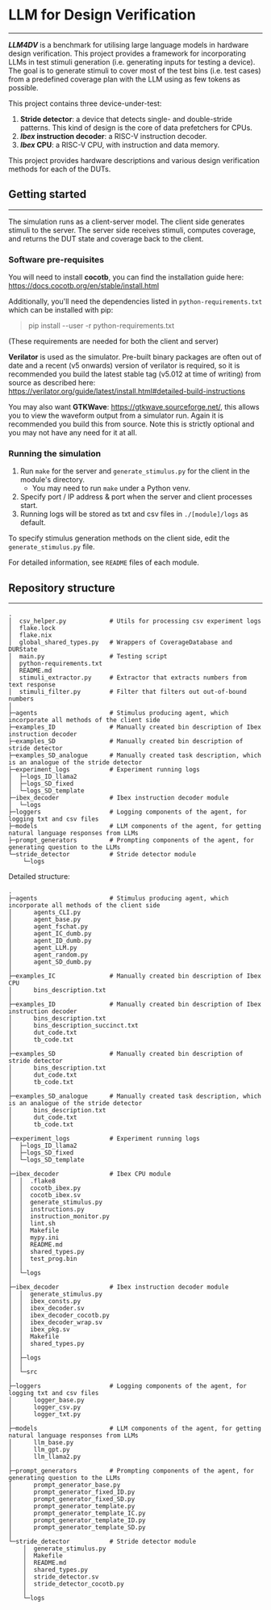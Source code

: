 # LLM for Design Verification

---
___LLM4DV___ is a benchmark for utilising large language models in hardware design verification. 
This project provides a framework for incorporating LLMs in test stimuli generation (i.e. 
generating inputs for testing a device). The goal is to generate stimuli to cover most of the test bins 
(i.e. test cases) from a predefined coverage plan with the LLM using as few tokens as possible.

This project contains three device-under-test:
1. __Stride detector__: a device that detects single- and double-stride patterns. 
This kind of design is the core of data prefetchers for CPUs. 
2. __*Ibex* instruction decoder__: a RISC-V instruction decoder.
3. __*Ibex* CPU__: a RISC-V CPU, with instruction and data memory.

This project provides hardware descriptions and various design verification methods for each of the DUTs.

## Getting started

---
The simulation runs as a client-server model. The client side generates stimuli to the server. The server 
side receives stimuli, computes coverage, and returns the DUT state and coverage back to the client.

### Software pre-requisites

You will need to install __cocotb__, you can find the installation guide here:
https://docs.cocotb.org/en/stable/install.html

Additionally, you'll need the dependencies listed in `python-requirements.txt`
which can be installed with pip:

> pip install --user -r python-requirements.txt

(These requirements are needed for both the client and server)

__Verilator__ is used as the simulator. Pre-built binary packages are often out of
date and a recent (v5 onwards) version of verilator is required, so it is
recommended you build the latest stable tag (v5.012 at time of writing) from
source as described here:
https://verilator.org/guide/latest/install.html#detailed-build-instructions

You may also want __GTKWave__: https://gtkwave.sourceforge.net/, this allows you to
view the waveform output from a simulator run. Again it is recommended you build
this from source. Note this is strictly optional and you may not have any need
for it at all.

### Running the simulation

1. Run `make` for the server and `generate_stimulus.py` for the client in the module's directory.
   + You may need to run `make` under a Python venv.
2. Specify port / IP address & port when the server and client processes start.
3. Running logs will be stored as txt and csv files in `./[module]/logs` as default.

To specify stimulus generation methods on the client side, edit the `generate_stimulus.py` file.

For detailed information, see `README` files of each module.

## Repository structure

---
```
.
│  csv_helper.py            # Utils for processing csv experiment logs
│  flake.lock
│  flake.nix
│  global_shared_types.py   # Wrappers of CoverageDatabase and DURState
│  main.py                  # Testing script
│  python-requirements.txt
│  README.md
│  stimuli_extractor.py     # Extractor that extracts numbers from text response
│  stimuli_filter.py        # Filter that filters out out-of-bound numbers
│
├─agents                    # Stimulus producing agent, which incorporate all methods of the client side
├─examples_ID               # Manually created bin description of Ibex instruction decoder
├─examples_SD               # Manually created bin description of stride detector
├─examples_SD_analogue      # Manually created task description, which is an analogue of the stride detector
├─experiment_logs           # Experiment running logs
│  ├─logs_ID_llama2
│  ├─logs_SD_fixed
│  └─logs_SD_template
├─ibex_decoder              # Ibex instruction decoder module
│  └─logs
├─loggers                   # Logging components of the agent, for logging txt and csv files
├─models                    # LLM components of the agent, for getting natural language responses from LLMs
├─prompt_generators         # Prompting components of the agent, for generating question to the LLMs
└─stride_detector           # Stride detector module
    └─logs
```

Detailed structure:
```
.
├─agents                    # Stimulus producing agent, which incorporate all methods of the client side
│      agents_CLI.py
│      agent_base.py
│      agent_fschat.py
│      agent_IC_dumb.py
│      agent_ID_dumb.py
│      agent_LLM.py
│      agent_random.py
│      agent_SD_dumb.py
│    
├─examples_IC               # Manually created bin description of Ibex CPU
│      bins_description.txt
│    
├─examples_ID               # Manually created bin description of Ibex instruction decoder
│      bins_description.txt
│      bins_description_succinct.txt
│      dut_code.txt
│      tb_code.txt
│
├─examples_SD               # Manually created bin description of stride detector
│      bins_description.txt
│      dut_code.txt
│      tb_code.txt
│
├─examples_SD_analogue      # Manually created task description, which is an analogue of the stride detector
│      bins_description.txt
│      dut_code.txt
│      tb_code.txt
│
├─experiment_logs           # Experiment running logs
│  ├─logs_ID_llama2
│  ├─logs_SD_fixed
│  └─logs_SD_template
│
├─ibex_decoder              # Ibex CPU module
│  │  .flake8
│  │  cocotb_ibex.py
│  │  cocotb_ibex.sv
│  │  generate_stimulus.py
│  │  instructions.py
│  │  instruction_monitor.py
│  │  lint.sh
│  │  Makefile
│  │  mypy.ini
│  │  README.md
│  │  shared_types.py
│  │  test_prog.bin
│  │
│  └─logs
│
├─ibex_decoder              # Ibex instruction decoder module
│  │  generate_stimulus.py
│  │  ibex_consts.py
│  │  ibex_decoder.sv
│  │  ibex_decoder_cocotb.py
│  │  ibex_decoder_wrap.sv
│  │  ibex_pkg.sv
│  │  Makefile
│  │  shared_types.py
│  │
│  ├─logs
│  │
│  └─src
│
├─loggers                   # Logging components of the agent, for logging txt and csv files
│      logger_base.py
│      logger_csv.py
│      logger_txt.py
│
├─models                    # LLM components of the agent, for getting natural language responses from LLMs
│      llm_base.py
│      llm_gpt.py
│      llm_llama2.py
│
├─prompt_generators         # Prompting components of the agent, for generating question to the LLMs
│      prompt_generator_base.py
│      prompt_generator_fixed_ID.py
│      prompt_generator_fixed_SD.py
│      prompt_generator_template.py
│      prompt_generator_template_IC.py
│      prompt_generator_template_ID.py
│      prompt_generator_template_SD.py
│
└─stride_detector           # Stride detector module
    │  generate_stimulus.py
    │  Makefile
    │  README.md
    │  shared_types.py
    │  stride_detector.sv
    │  stride_detector_cocotb.py
    │
    └─logs
```